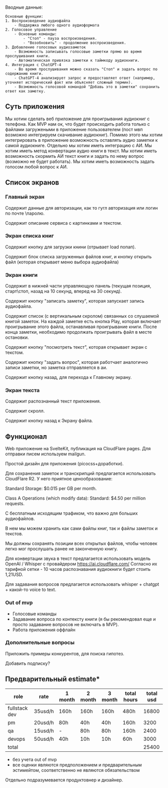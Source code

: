 Вводные данные:
```
Основные функции:
1. Воспроизведение аудиофайла
    - Поддержка любого одного аудиоформата
2. Голосовое управление
    - Основные команды:
        - "Стоп" - пауза воспроизведения.
        - "Возобновить" - продолжение воспроизведения.
3. Добавление голосовых аудиозаметок
    - Возможность записывать голосовые заметки прямо во время прослушивания книги.
    - Автоматическая привязка заметки к таймкоду аудиокниги.
4. Интеграция с ChatGPT-4    
    - Во время прослушивания можно сказать "Стоп" и задать вопрос по содержанию книги.
    - ChatGPT-4 анализирует запрос и предоставляет ответ (например, уточняет исторический факт или объясняет сложный термин).
    - Возможность голосовой командой "Добавь это в заметки" сохранить ответ как заметку.
```

## Суть приложения
Мы хотим сделать веб приложение для проигрывания аудиокниг с телефона. Как MVP нам ок, что будет происходить работа только с файлами загружеными в приложение пользователем (пост мвп возможно интегрируем скачивание аудиокниг). Помимо этого мы хотим интегрировать в приложение возможность оставлять аудио заметки к самой аудиокниге. Отдельно мы хотим иметь интеграцию с АИ. Мы хотим иметь метод конвертации аудио книги в текст. Мы хотим иметь возможность скормить АИ текст книги и задать по нему вопрос (возможно не будет работать). Мы хотим иметь возможность задать голосом любой вопрос к АИ.
## Список экранов
### Главный экран
Содержит данные для авторизации, как то гугл авторизация или логин по почте \паролю.

Содержит описание сервиса с картинками и текстом.

### Экран списка книг
Содержит кнопку для загрузки книни (отрывает load попап).

Содержит блок списка загруженных файлов книг, и кнопку открыть файл (которая открывает меню выбора аудиофайла)
### Экран книги
Содержит в нижней части управляющую панель (текущая позиция, старт\стоп, назад на 10 секунд, вперед на 30 секунд).

Содержит кнопку "записать заметку", которая запускает запись аудиофайла.

Содержит список (с вертикальным скролом) связанных со слушаемой книгой заметок. На каждой заметке есть кнопка Play, которая включает проигрывание этого файла, останавливая проигрывание книги. После конца заметки, необходимо продолжать проигрывать файл в месте остановки.

Содержит кнопку "посмотреть текст", которая открывает экран с текстом.

Содержит кнопку "задать вопрос", которая работчает аналогично записи заметки, но заметка отправляется в аи.

Содержит кнопку назад, для перехода к Главному экрану.

### Экран текста
Содержит распознанный текст приложения.

Содержит скролл.

Содержит кнопку назад к Экрану файла.

## Функционал
Web приложение на SvelteKit, публикация на CloudFlare pages. Для отправки писем используем mailgun.

Простой дизайн для приложения (picocss+доработки).

Для сохранения заметок и транскрипций предлагается использовать CloudFlare R2. 
У него приятное ценообразование:

Standard Storage: $0.015 per GB per month.

Class A Operations (which modify data): Standard: $4.50 per million requests.

С бесплатным исходящим трафиком, что важно для больших аудиофайлов.

В нем мы можем хранить как сами файлы книг, так и файлы заметок и текстов.

Мы должны сохранять позиции всех открытых файлов, чтобы человек легко мог прослушать ранее не законченную книгу.

Для конвертации звука в текст предлагается использовать модель OpenAI / Whisper с провайдером 
https://ai.cloudflare.com/
Согласно их тарифной сетки - 10 часов распознавания аудиокниги будет стоить 1,21USD.

Для задавания вопросов предлагается использовать whisper + chatgpt + какой-то voice to text.

### Out of mvp
- Голосовые команды
- Задавание вопроса по контексту книги (я бы рекомендовал еще и просто задавание вопросов не включать в MVP).
- Работа приложения оффлайн

### Дополнительные вопросы
Приложить примеры конкурентов, для поиска гипотез.

Добавить подписку? 

## Предварительный estimate*

| role          | rate    | 1 month | 2 month | 3 month | total hours | total usd |
| ------------- | ------- | ------- | ------- | ------- | ----------- | --------- |
| fullstack dev | 35usd/h | 160h    | 160h    | 160h    | 480h        | 16800     |
| pm            | 20usd/h | 80h     | 40h     | 40h     | 160h        | 3200      |
| qa            | 15usd/h | -       | 80h     | 80h     | 160h        | 2400      |
| devops        | 50usd/h | 40h     | 10h     | 10h     | 60h         | 3000      |
| total         |         |         |         |         |             | 25400     |
 * без учета out of mvp
 * все оценки являются предположением и предварительным эстимейтом, соответственно не являются обязательством
 
Отдельно подразумевается продуктовнер и дизайнер.
